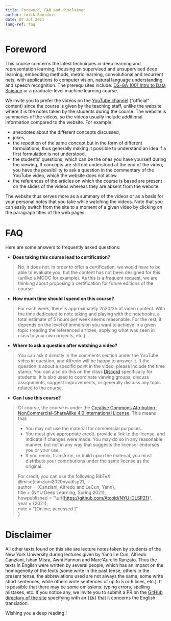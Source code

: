 ```yaml
---
title: Foreword, FAQ and disclaimer
author: Loïck Bourdois
date: 07 Jul 2021
lang-ref: faq
---
```



# Foreword 

This course concerns the latest techniques in deep learning and representation learning, focusing on supervised and unsupervised deep learning, embedding methods, metric learning, convolutional and recurrent nets, with applications to computer vision, natural language understanding, and speech recognition. 
The prerequisites include: [DS-GA 1001 Intro to Data Science](https://cds.nyu.edu/academics/ms-curriculum/) or a graduate-level machine learning course.

We invite you to prefer the videos on the [YouTube channel](https://www.youtube.com/playlist?list=PLLHTzKZzVU9e6xUfG10TkTWApKSZCzuBI) ("official" content) since the course is given by the teaching staff, unlike the website where it is the notes taken by the students during the course.
The website is summaries of the videos, so the videos usually include additional information compared to the website. For example:
- anecdotes about the different concepts discussed,
- jokes, 
- the repetition of the same concept but in the form of different formulations, thus generally making it possible to understand an idea if a first formulation is not understood, 
- the students' questions, which can be the ones you have yourself during the viewing,
If concepts are still not understood at the end of the video, you have the possibility to ask a question in the commentary of the YouTube video, which the website does not allow.
- the references of the articles on which the course is based are present on the slides of the videos whereas they are absent from the website.  

The website thus serves more as a summary of the videos or as a basis for your personal notes that you take while watching the videos. 
Note that you can easily switch from the site to a moment of a given video by clicking on the paragraph titles of the web pages. 


# FAQ

Here are some answers to frequently asked questions:
- **Does taking this course lead to certification?**
> No, it does not. In order to offer a certification, we would have to be able to evaluate you, but the content has not been designed for this (unlike a MOOC for example). As this is a frequent request, we are thinking about proposing a certification for future editions of the course.
- **How much time should I spend on this course?**
> For each week, there is approximately 2h30/3h of video content. With the time dedicated to note taking and playing with the notebooks, a total estimate of 5 hours per week seems reasonable. For the rest, it depends on the level of immersion you want to achieve in a given topic (reading the referenced articles, applying what was seen in class to your own projects, etc.).
- **Where to ask a question after watching a video?**
> You can ask it directly in the comments section under the YouTube video in question, and Alfredo will be happy to answer it. If the question is about a specific point in the video, please include the time stamp.
> You can also do this on the class [Discord](https://discord.gg/CthuqsX8Pb) specifically for students. It is also used to coordinate viewing groups, discuss assignments, suggest improvements, or generally discuss any topic related to the course.
- **Can I use this course?**
> Of course, the course is under the [Creative Commons Attribution-NonCommercial-ShareAlike 4.0 International License](http://creativecommons.org/licenses/by-nc-sa/4.0/).
> This means that:
> - You may not use the material for commercial purposes.
> - You must give appropriate credit, provide a link to the license, and indicate if changes were made. You may do so in any reasonable manner, but not in any way that suggests the licensor endorses you or your use.
> - If you remix, transform, or build upon the material, you must distribute your contributions under the same license as the original.  
>  
> For credit, you can use the following BibTeX:  
> @misc{canziani2020nyudlsp21,  
  author = {Canziani, Alfredo and LeCun, Yann},  
  title = {NYU Deep Learning, Spring 2021},  
  howpublished = "\url{https://github.com/Atcold/NYU-DLSP21}",  
  year = {2021},  
  note = "[Online; accessed <today>]"  
}




# Disclaimer

All other texts found on this site are lecture notes taken by students of the New York University during lectures given by Yann Le Cun, Alfredo Canziani, Ishan Misra, Awni Hannun and Marc'Aurelio Ranzato. 
Thus the texts in English were written by several people, which has an impact on the homogeneity of the texts (some write in the past tense, others in the present tense; the abbreviations used are not always the same; some write short sentences, while others write sentences of up to 5 or 6 lines, etc.).
It is possible that there may be some omissions: typing errors, spelling mistakes, etc. 
If you notice any, we invite you to submit a PR on the [GitHub directory of the site](https://github.com/Atcold/NYU-DLSP21/pulls) specifying with an `[EN]` that it concerns the English translation.

Wishing you a deep reading !
